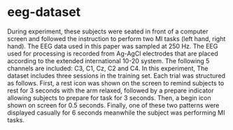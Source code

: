 # eeg-dataset
During experiment, these subjects were seated in front of a computer screen and followed the instruction to perform two MI tasks (left hand, right hand). The EEG data used in this paper was sampled at 250 Hz. The EEG used for processing is recorded from Ag-AgCl electrodes that are placed according to the extended international 10-20 system. The following 5 channels are included: C3, C1, Cz, C2 and C4. In
this experiment, The dataset includes three sessions in the training set. Each trial was structured as follows. First, a rest icon was shown on the screen to remind subjects to rest for 3 seconds with the arm relaxed, followed by a prepare indicator allowing subjects
to prepare for task for 3 seconds. Then, a begin icon shown on screen for 0.5 seconds. Finally, one of these two patterns were displayed casually for 6 seconds meanwhile the subject was performing MI tasks.
